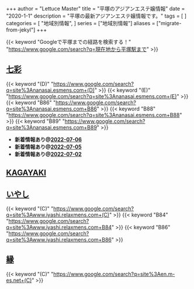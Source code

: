 +++
author = "Lettuce Master"
title = "平塚のアジアンエステ嬢情報"
date = "2020-1-1"
description = "平塚の最新アジアンエステ嬢情報です。"
tags = [
]
categories = [
    "地域別情報",
]
series = ["地域別情報"]
aliases = ["migrate-from-jekyl"]
+++

{{< keyword "Googleで平塚までの経路を検索する！" "https://www.google.com/search?q=現在地から平塚駅まで" >}}

## [七彩](http://nanasai.esmens.com/)
{{< keyword "(D)" "https://www.google.com/search?q=site%3Ananasai.esmens.com+(D)" >}} {{< keyword "(E)" "https://www.google.com/search?q=site%3Ananasai.esmens.com+(E)" >}} {{< keyword "B86" "https://www.google.com/search?q=site%3Ananasai.esmens.com+B86" >}} {{< keyword "B88" "https://www.google.com/search?q=site%3Ananasai.esmens.com+B88" >}} {{< keyword "B89" "https://www.google.com/search?q=site%3Ananasai.esmens.com+B89" >}} 

- **新着情報あり@[2022-07-06](/post/2022-07-06)**
- **新着情報あり@[2022-07-05](/post/2022-07-05)**
- **新着情報あり@[2022-07-02](/post/2022-07-02)**
## [KAGAYAKI](https://r.goope.jp/kagayakiriraku)


## [いやし](http://www.iyashi.relaxmens.com/)
{{< keyword "(C)" "https://www.google.com/search?q=site%3Awww.iyashi.relaxmens.com+(C)" >}} {{< keyword "B84" "https://www.google.com/search?q=site%3Awww.iyashi.relaxmens.com+B84" >}} {{< keyword "B86" "https://www.google.com/search?q=site%3Awww.iyashi.relaxmens.com+B86" >}} 

## [縁](http://en.m-es.net/)
{{< keyword "(C)" "https://www.google.com/search?q=site%3Aen.m-es.net+(C)" >}} 

